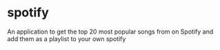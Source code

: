 # spotify

An application to get the top 20 most popular songs from on Spotify and add them as a playlist to your own spotify